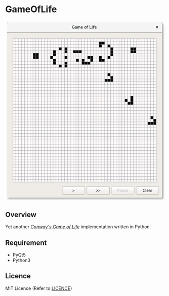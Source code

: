 # GameOfLife

![GameOfLife](https://github.com/yyatsuo/GameOfLife/blob/images/ScreenShot.png "Game Of Life")

## Overview
Yet another *[Conway's Game of Life](https://en.wikipedia.org/wiki/Conway%27s_Game_of_Life)* implementation written in Python.

## Requirement
* PyQt5
* Python3

## Licence

MIT Licence (Refer to [LICENCE](https://github.com/yyatsuo/GameOfLife/blob/master/LICENSE))
